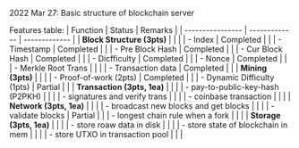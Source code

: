 2022 Mar 27: Basic structure of blockchain server

Features table:
| Function                                | Status        | Remarks       |
| ----------------                        | ------------- | ------------- |
| **Block Structure (3pts)**              |               |               |
|   - Index                               | Completed     |               |
|   - Timestamp                           | Completed     |               |
|   - Pre Block Hash                      | Completed     |               |
|   - Cur Block Hash                      | Completed     |               |
|   - Dicfficulty                         | Completed     |               |
|   - Nonce                               | Completed     |               |
|   - Merkle Root Trans                   |               |               |
|   - Transaction data                    | Completed     |               |
| **Mining (3pts)**                       |               |               |
|   - Proof-of-work (2pts)                | Completed     |               |
|   - Dynamic Difficulty (1pts)           | Partial       |               |
| **Transaction (3pts, 1ea)**             |               |               |
|   - pay-to-public-key-hash (P2PKH)      |               |               |
|   - signatures and verify trans         |               |               |
|   - coinbase transaction                |               |               |
| **Network (3pts, 1ea)**                 |               |               |
|   - broadcast new blocks and get blocks |               |               |
|   - validate blocks                     | Partial       |               |
|   - longest chain rule when a fork      |               |               |
| **Storage (3pts, 1ea)**                 |               |               |
|   - store roaw data in disk             |               |               |
|   - store state of blockchain in mem    |               |               |
|   - store UTXO in transaction pool      |               |               |

